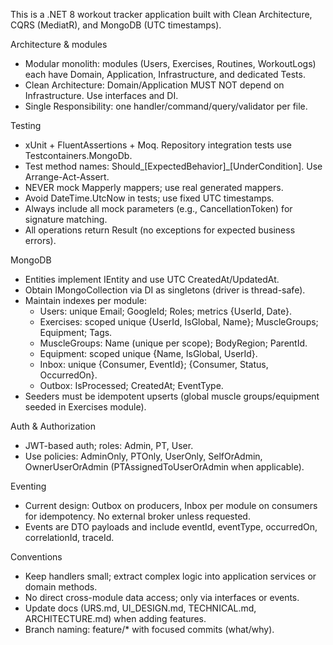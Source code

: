 This is a .NET 8 workout tracker application built with Clean Architecture, CQRS (MediatR), and MongoDB (UTC timestamps).

Architecture & modules
- Modular monolith: modules (Users, Exercises, Routines, WorkoutLogs) each have Domain, Application, Infrastructure, and dedicated Tests.
- Clean Architecture: Domain/Application MUST NOT depend on Infrastructure. Use interfaces and DI.
- Single Responsibility: one handler/command/query/validator per file.

Testing
- xUnit + FluentAssertions + Moq. Repository integration tests use Testcontainers.MongoDb.
- Test method names: Should_[ExpectedBehavior]_[UnderCondition]. Use Arrange-Act-Assert.
- NEVER mock Mapperly mappers; use real generated mappers.
- Avoid DateTime.UtcNow in tests; use fixed UTC timestamps.
- Always include all mock parameters (e.g., CancellationToken) for signature matching.
- All operations return Result<T> (no exceptions for expected business errors).

MongoDB
- Entities implement IEntity and use UTC CreatedAt/UpdatedAt.
- Obtain IMongoCollection<T> via DI as singletons (driver is thread-safe).
- Maintain indexes per module:
  - Users: unique Email; GoogleId; Roles; metrics {UserId, Date}.
  - Exercises: scoped unique {UserId, IsGlobal, Name}; MuscleGroups; Equipment; Tags.
  - MuscleGroups: Name (unique per scope); BodyRegion; ParentId.
  - Equipment: scoped unique {Name, IsGlobal, UserId}.
  - Inbox: unique {Consumer, EventId}; {Consumer, Status, OccurredOn}.
  - Outbox: IsProcessed; CreatedAt; EventType.
- Seeders must be idempotent upserts (global muscle groups/equipment seeded in Exercises module).

Auth & Authorization
- JWT-based auth; roles: Admin, PT, User.
- Use policies: AdminOnly, PTOnly, UserOnly, SelfOrAdmin, OwnerUserOrAdmin (PTAssignedToUserOrAdmin when applicable).

Eventing
- Current design: Outbox on producers, Inbox per module on consumers for idempotency. No external broker unless requested.
- Events are DTO payloads and include eventId, eventType, occurredOn, correlationId, traceId.

Conventions
- Keep handlers small; extract complex logic into application services or domain methods.
- No direct cross-module data access; only via interfaces or events.
- Update docs (URS.md, UI_DESIGN.md, TECHNICAL.md, ARCHITECTURE.md) when adding features.
- Branch naming: feature/* with focused commits (what/why).